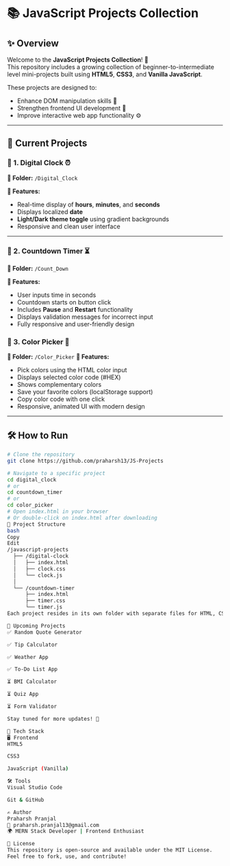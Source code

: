 # 📚 JavaScript Projects Collection

## ✨ Overview
Welcome to the **JavaScript Projects Collection**! 🚀  
This repository includes a growing collection of beginner-to-intermediate level mini-projects built using **HTML5**, **CSS3**, and **Vanilla JavaScript**.

These projects are designed to:
- Enhance DOM manipulation skills 🧩
- Strengthen frontend UI development 🎨
- Improve interactive web app functionality ⚙️

---

## 📁 Current Projects

### 🔹 1. Digital Clock ⏰
**📂 Folder:** `/Digital_Clock`

**🧩 Features:**
- Real-time display of **hours**, **minutes**, and **seconds**
- Displays localized **date**
- **Light/Dark theme toggle** using gradient backgrounds
- Responsive and clean user interface

---

### 🔹 2. Countdown Timer ⏳
**📂 Folder:** `/Count_Down`

**🧩 Features:**
- User inputs time in seconds
- Countdown starts on button click
- Includes **Pause** and **Restart** functionality
- Displays validation messages for incorrect input
- Fully responsive and user-friendly design

### 🔹 3. Color Picker 🎨
**📂 Folder:** `/Color_Picker`
**🧩 Features:**

- Pick colors using the HTML color input
- Displays selected color code (#HEX)
- Shows complementary colors
- Save your favorite colors (localStorage support)
- Copy color code with one click
- Responsive, animated UI with modern design

---

## 🛠 How to Run

```bash
# Clone the repository
git clone https://github.com/praharsh13/JS-Projects

# Navigate to a specific project
cd digital_clock
# or
cd countdown_timer
# or
cd color_picker
# Open index.html in your browser
# Or double-click on index.html after downloading
📂 Project Structure
bash
Copy
Edit
/javascript-projects
  ├── /digital-clock
  │   ├── index.html
  │   ├── clock.css
  │   └── clock.js
  │
  └── /countdown-timer
      ├── index.html
      ├── timer.css
      └── timer.js
Each project resides in its own folder with separate files for HTML, CSS, and JavaScript.

🌱 Upcoming Projects
✅ Random Quote Generator

✅ Tip Calculator

✅ Weather App

✅ To-Do List App

⏳ BMI Calculator

⏳ Quiz App

⏳ Form Validator

Stay tuned for more updates! 🎯

🧰 Tech Stack
🖥 Frontend
HTML5

CSS3

JavaScript (Vanilla)

🛠 Tools
Visual Studio Code

Git & GitHub

✍️ Author
Praharsh Pranjal
📧 praharsh.pranjal13@gmail.com
🌍 MERN Stack Developer | Frontend Enthusiast

📜 License
This repository is open-source and available under the MIT License.
Feel free to fork, use, and contribute!

